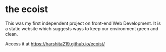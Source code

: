 # the ecoist

This was my first independent project on front-end Web Development. It is a static website which suggests ways to keep our environment green and clean.

Access it at https://harshita219.github.io/ecoist/ 
